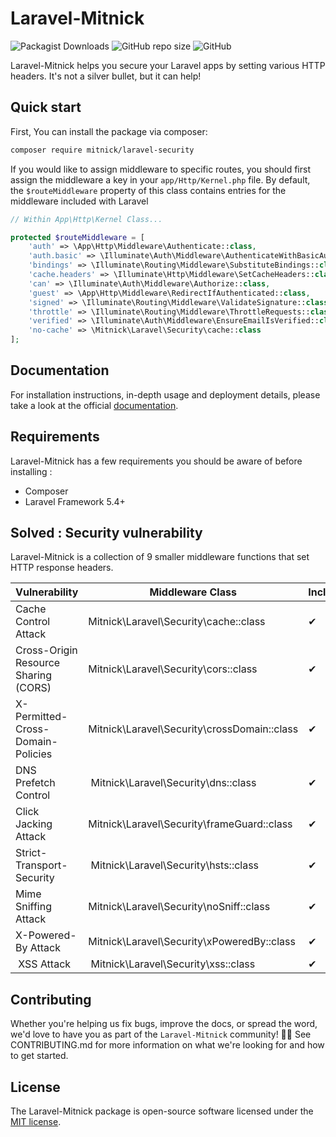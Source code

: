 # Laravel-Mitnick

![Packagist Downloads](https://img.shields.io/packagist/dt/mitnick/laravel-security?style=for-the-badge)
![GitHub repo size](https://img.shields.io/github/repo-size/getspooky/Laravel-Mitnick?style=for-the-badge)
![GitHub](https://img.shields.io/github/license/getspooky/Laravel-Mitnick?style=for-the-badge)

Laravel-Mitnick helps you secure your Laravel apps by setting various HTTP headers. It's not a silver bullet, but it can help!

## Quick start

First, You can install the package via composer: 
```sh
composer require mitnick/laravel-security 
```

If you would like to assign middleware to specific routes, you should first assign the middleware a key in your `app/Http/Kernel.php` file. By default, the `$routeMiddleware` property of this class contains entries for the middleware included with Laravel

```php
// Within App\Http\Kernel Class...

protected $routeMiddleware = [
    'auth' => \App\Http\Middleware\Authenticate::class,
    'auth.basic' => \Illuminate\Auth\Middleware\AuthenticateWithBasicAuth::class,
    'bindings' => \Illuminate\Routing\Middleware\SubstituteBindings::class,
    'cache.headers' => \Illuminate\Http\Middleware\SetCacheHeaders::class,
    'can' => \Illuminate\Auth\Middleware\Authorize::class,
    'guest' => \App\Http\Middleware\RedirectIfAuthenticated::class,
    'signed' => \Illuminate\Routing\Middleware\ValidateSignature::class,
    'throttle' => \Illuminate\Routing\Middleware\ThrottleRequests::class,
    'verified' => \Illuminate\Auth\Middleware\EnsureEmailIsVerified::class,
    'no-cache' => \Mitnick\Laravel\Security\cache::class
];
```

## Documentation

For installation instructions, in-depth usage and deployment details, please take a look at the official [documentation](https://getspooky.github.io/Laravel-Mitnick/).

## Requirements

Laravel-Mitnick  has a few requirements you should be aware of before installing :

* Composer
* Laravel Framework 5.4+

## Solved : Security vulnerability

Laravel-Mitnick is a collection of 9 smaller middleware functions that set HTTP response headers.

| Vulnerability | Middleware Class  |   Included
| ------- | --- | --- |
| Cache Control Attack | Mitnick\Laravel\Security\cache::class |  ✔
| Cross-Origin Resource Sharing (CORS) |  Mitnick\Laravel\Security\cors::class |✔
| X-Permitted-Cross-Domain-Policies | Mitnick\Laravel\Security\crossDomain::class | ✔
| DNS Prefetch Control | Mitnick\Laravel\Security\dns::class |✔
| Click Jacking Attack | Mitnick\Laravel\Security\frameGuard::class |✔
| Strict-Transport-Security | Mitnick\Laravel\Security\hsts::class |✔
| Mime Sniffing Attack | Mitnick\Laravel\Security\noSniff::class |✔
| X-Powered-By Attack  | Mitnick\Laravel\Security\xPoweredBy::class | ✔
| XSS Attack | Mitnick\Laravel\Security\xss::class |✔


## Contributing 

Whether you're helping us fix bugs, improve the docs, or spread the word, we'd love to have you as part of the `Laravel-Mitnick` community! 💪💜  See CONTRIBUTING.md for more information on what we're looking for and how to get started.

## License

The Laravel-Mitnick package is open-source software licensed under the [MIT license](https://opensource.org/licenses/MIT).
